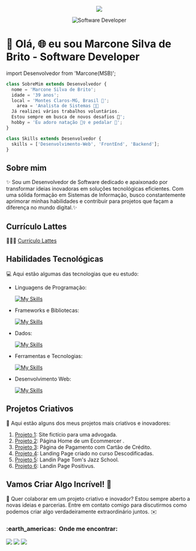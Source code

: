 <div align="center">
  <p align="center">
  <a href="https://github.com/marconesdb/readme-typing-svg"><img src="https://readme-typing-svg.herokuapp.com/?lines=Desenvolvedor%20FullStack%20;Sejam%20%20Bem-Vindos%20&font=Fira%20Code&center=true&width=440&height=45&color=2E8B57&vCenter=true&size=22"  ></a>
</p>
  <img src="https://repository-images.githubusercontent.com/462900780/0a10af70-6cbf-46df-9071-0ff586a3b1d6" alt="Software Developer">
</div>

# 🚀 Olá, **🌐** eu sou Marcone Silva de Brito - Software Developer 

import Desenvolvedor from 'Marcone(MSB)';

```js
class SobreMim extends Desenvolvedor {
  nome = 'Marcone Silva de Brito';
  idade = '39 anos';
  local = 'Montes Claros-MG, Brasil 🔰';
    area = 'Analista de Sistemas 👨‍🎓
  Já realizei vários trabalhos voluntários.
  Estou sempre em busca de novos desafios 🚀';
  hobby = 'Eu adoro natação 🏊‍♀️ e pedalar 🚵';
}

class Skills extends Desenvolvedor {
  skills = ['Desenvolvimento-Web', 'FrontEnd', 'Backend'];
}
```



## Sobre mim

✨ Sou um Desenvolvedor de Software dedicado e apaixonado por transformar ideias inovadoras em soluções tecnológicas eficientes. Com uma sólida formação em Sistemas de Informação, busco constantemente aprimorar minhas habilidades e contribuir para projetos que façam a diferença no mundo digital.✨

## Currículo Lattes

📄💼🎯 [Currículo Lattes](http://lattes.cnpq.br/9856808646398024)

## Habilidades Tecnológicas

💻 Aqui estão algumas das tecnologias que eu estudo:

-  Linguagens de Programação: 

    [![My Skills](https://skillicons.dev/icons?i=php,javascript,python,java,typescript)](https://skillicons.dev)
- Frameworks e Bibliotecas: 

    [![My Skills](https://skillicons.dev/icons?i=next,react,tailwind,bootstrap,nodejs)](https://skillicons.dev)
- Dados: 

    [![My Skills](https://skillicons.dev/icons?i=mysql)](https://skillicons.dev)
- Ferramentas e Tecnologias: 

    [![My Skills](https://skillicons.dev/icons?i=git,github,visualstudio,eclipse,vite)](https://skillicons.dev)
- Desenvolvimento Web:

    [![My Skills](https://skillicons.dev/icons?i=html,css)](https://skillicons.dev) 
## Projetos Criativos

🎨 Aqui estão alguns dos meus projetos mais criativos e inovadores:


1. [Projeto 1](https://site-karina-cevalles.vercel.app/): Site fictício para uma advogada.
2. [Projeto 2](https://ecommerce-git-main-marconesbs-projects.vercel.app/): Página Home de um Ecommercer .
3. [Projeto 3](https://marconesdb.github.io/CreditCardForm/): Página de Pagamento com Cartão de Crédito.
4. [Projeto 4](https://marconesdb.github.io/ManageLandingpage/): Landing Page criado no curso Descodificadas.
5. [Projeto 5](https://github.com/marconesdb/landPageOneBitCode): Landin Page Tom's Jazz School.
6. [Projeto 6](https://github.com/marconesdb/PositivusLandinpage): Landin Page Positivus.

## Vamos Criar Algo Incrível! 💫

💬 Quer colaborar em um projeto criativo e inovador? Estou sempre aberto a novas ideias e parcerias. Entre em contato comigo para discutirmos como podemos criar algo verdadeiramente extraordinário juntos. ✉️

<div>
   <h3> :earth_americas: &nbsp;Onde me encontrar: </h3> 
 <a href="https://www.instagram.com/marcone.s.brito/" target="_blank"><img src="https://img.shields.io/badge/-Instagram-%23E4405F?style=for-the-badge&logo=instagram&logoColor=white" target="_blank"></a>
   <a href = "mailto:marconebritt@gmail.com"><img src="https://img.shields.io/badge/-Gmail-%23333?style=for-the-badge&logo=gmail&logoColor=white" target="_blank"></a>
  <a href="https://www.linkedin.com/in/marconesb/" target="_blank"><img src="https://img.shields.io/badge/-LinkedIn-%230077B5?style=for-the-badge&logo=linkedin&logoColor=white" target="_blank"></a>



